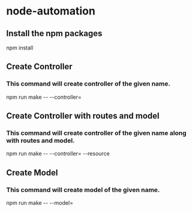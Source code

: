 # node-automation

## Install the npm packages
npm install

## Create Controller
### This command will create controller of the given name.
npm run make -- --controller=<name of the controller>

## Create Controller with routes and model
### This command will create controller of the given name along with routes and model.
npm run make -- --controller=<name of the controller> --resource
  
## Create Model
### This command will create model of the given name.
npm run make -- --model=<name of the model>
